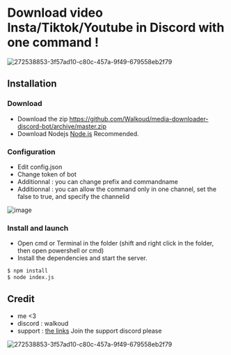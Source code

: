 # Download video Insta/Tiktok/Youtube in Discord with one command !

![272538853-3f57ad10-c80c-457a-9f49-679558eb2f79](https://github.com/Walkoud/insta-download-video-discordbot/assets/38588921/72a98736-a635-4d20-9193-fda4c38447e9)



## Installation 

### Download
- Download the zip https://github.com/Walkoud/media-downloader-discord-bot/archive/master.zip <br/>
- Download Nodejs [Node.js](https://nodejs.org/) Recommended. <br/>

### Configuration
- Edit config.json
- Change token of bot
- Additionnal : you can change prefix and commandname
- Additionnal : you can allow the command only in one channel, set the false to true, and specify the channelid

![image](https://github.com/Walkoud/insta-download-video-discordbot/assets/38588921/48aedb9a-ddb8-412d-ae4a-23971e8b12d2)



### Install and launch

- Open cmd or Terminal in the folder (shift and right click in the folder, then open powershell or cmd)
- Install the dependencies and start the server. <br/>

```sh
$ npm install
$ node index.js
```


## Credit

- me <3
- discord : walkoud
- support : [the links](https://walkoud.carrd.co/) Join the support discord please

![272538853-3f57ad10-c80c-457a-9f49-679558eb2f79](https://github.com/Walkoud/insta-download-video-discordbot/assets/38588921/72a98736-a635-4d20-9193-fda4c38447e9)
